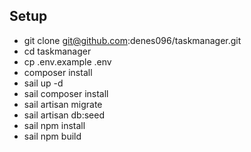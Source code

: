 ## Setup

- git clone git@github.com:denes096/taskmanager.git
- cd taskmanager
- cp .env.example .env
- composer install
- sail up -d
- sail composer install 
- sail artisan migrate 
- sail artisan db:seed
- sail npm install
- sail npm build
